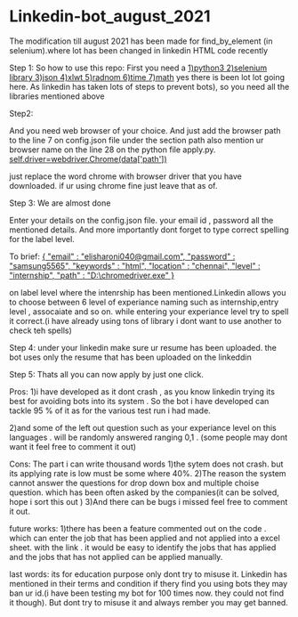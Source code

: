 # Linkedin-bot_august_2021
The modification till august 2021 has been made for find_by_element (in selenium).where lot has been changed in linkedin HTML code recently


Step 1:
So how to use this repo:
First you need a 
[1)python3
2)selenium library
3)json
4)xlwt
5)radnom
6)time
7)math](url)
yes there is been lot lot going here. As linkedin has taken lots of steps to prevent bots), so you need all the libraries mentioned above

Step2:

And you need web browser of your choice. And just add the browser path to the line 7 on  config.json file under the section path
also mention ur browser name on the line 28 on the python file apply.py. 
[self.driver=webdriver.Chrome(data['path'])](url)

just replace the word chrome with browser driver that you have downloaded. if ur using chrome fine just leave that as of.

Step 3:
We are almost done

Enter your details on the config.json file. your email id  , password all the mentioned details. And more importantly dont forget to type correct spelling for the label level.

To brief:
[{
    "email" : "elisharoni040@gmail.com",
    "password" : "samsung5565",
    "keywords" : "html",
    "location" : "chennai",
    "level" : "internship", 
    "path" : "D:\\chromedriver.exe"
}](url)

on label level where the intenrship has been mentioned.Linkedin allows you to choose between 6 level of experiance naming such as internship,entry level , assocaiate and so on. while entering your experiance level try to spell it correct.(i have already using tons of library i dont want to use another to check teh spells)

Step 4:
under your linkedin make sure ur resume has been uploaded. the bot uses only the resume that has been uploaded on the linkeddin

Step 5:
Thats all you can now apply by just one click.



Pros:
1)i have developed as it dont crash , as you know linkedin trying its best for avoiding bots into its system . So the bot i have developed can tackle 95 % of it as for the various test run i had made.

2)and some of the left out question such as your experiance level on this languages . will be randomly answered ranging 0,1 . (some people may dont want it feel free to comment it out)

Cons:
 The part i can write thousand words
 1)the sytem does not crash. but its applying rate is low must be some where 40%.
 2)The reason the system cannot answer the questions for drop down box and multiple choise question. which has been often asked by the companies(it can be solved, hope i sort this out )
 3)And there can be bugs i missed feel free to comment it out.
 
 future works:
 1)there has been a feature commented out on the code . which can enter the job that has been applied and not applied into a excel sheet. with the link . it would be easy to identify the jobs that has applied and the jobs that has not applied can be applied manually.
 
 last words:
 its for education purpose only dont try to misuse it. Linkedin has mentioned in their terms and condition if thery find you using bots they may ban ur id.(i have been testing my bot for 100 times now. they could not find it though). But dont try to misuse it and always rember you may get banned.
